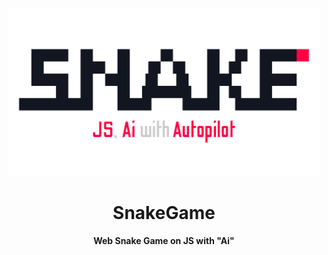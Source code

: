 <div align="center">
    <br>    
    <img 
        alt="Preview"
        src="https://github.com/iFrosta/SnakeGame/blob/master/img/SnakePreview.png"
        width=500px
    />
  <h1>SnakeGame</h1>
  <strong>Web Snake Game on JS with "Ai"</strong>
</div>
